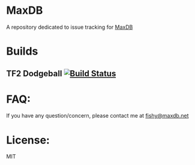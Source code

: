 # MaxDB
A repository dedicated to issue tracking for [MaxDB](https://maxdb.net "Dragonball")

# Builds

## TF2 Dodgeball [![Build Status](https://travis-ci.com/RumbleFrog/TF2_Dodgeball.svg?token=fzDwLamkGxdhu8zz3Bvs&branch=master)](https://travis-ci.com/RumbleFrog/TF2_Dodgeball)

# FAQ:
  If you have any question/concern, please contact me at fishy@maxdb.net
  
# License:
  MIT
